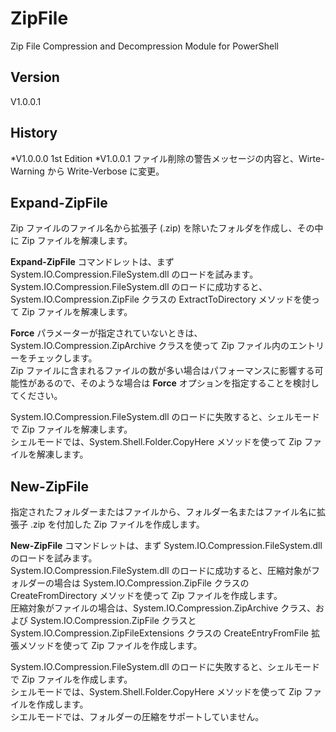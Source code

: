 ZipFile
=======

Zip File Compression and Decompression Module for PowerShell


Version
-------

V1.0.0.1


History
-------

*V1.0.0.0  1st Edition
*V1.0.0.1  ファイル削除の警告メッセージの内容と、Wirte-Warning から Write-Verbose に変更。


Expand-ZipFile
--------------

Zip ファイルのファイル名から拡張子 (.zip) を除いたフォルダを作成し、その中に Zip ファイルを解凍します。

**Expand-ZipFile** コマンドレットは、まず System.IO.Compression.FileSystem.dll のロードを試みます。  
System.IO.Compression.FileSystem.dll のロードに成功すると、System.IO.Compression.ZipFile クラスの ExtractToDirectory メソッドを使って Zip ファイルを解凍します。

**Force** パラメーターが指定されていないときは、System.IO.Compression.ZipArchive クラスを使って Zip ファイル内のエントリーをチェックします。  
Zip ファイルに含まれるファイルの数が多い場合はパフォーマンスに影響する可能性があるので、そのような場合は **Force** オプションを指定することを検討してください。  

System.IO.Compression.FileSystem.dll のロードに失敗すると、シェルモードで Zip ファイルを解凍します。  
シェルモードでは、System.Shell.Folder.CopyHere メソッドを使って Zip ファイルを解凍します。


New-ZipFile
-----------

指定されたフォルダーまたはファイルから、フォルダー名またはファイル名に拡張子 .zip を付加した Zip ファイルを作成します。

**New-ZipFile** コマンドレットは、まず System.IO.Compression.FileSystem.dll のロードを試みます。  
System.IO.Compression.FileSystem.dll のロードに成功すると、圧縮対象がフォルダーの場合は System.IO.Compression.ZipFile クラスの CreateFromDirectory メソッドを使って Zip ファイルを作成します。  
圧縮対象がファイルの場合は、System.IO.Compression.ZipArchive クラス、および System.IO.Compression.ZipFile クラスと System.IO.Compression.ZipFileExtensions クラスの CreateEntryFromFile 拡張メソッドを使って Zip ファイルを作成します。

System.IO.Compression.FileSystem.dll のロードに失敗すると、シェルモードで Zip ファイルを作成します。  
シェルモードでは、System.Shell.Folder.CopyHere メソッドを使って Zip ファイルを作成します。  
シエルモードでは、フォルダーの圧縮をサポートしていません。
